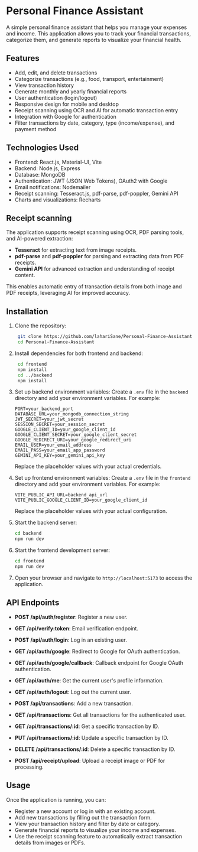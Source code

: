 # Personal Finance Assistant

A simple personal finance assistant that helps you manage your expenses and income. This application allows you to track your financial transactions, categorize them, and generate reports to visualize your financial health.

## Features
- Add, edit, and delete transactions
- Categorize transactions (e.g., food, transport, entertainment)
- View transaction history
- Generate monthly and yearly financial reports
- User authentication (login/logout)
- Responsive design for mobile and desktop
- Receipt scanning using OCR and AI for automatic transaction entry
- Integration with Google for authentication
- Filter transactions by date, category, type (income/expense), and payment method

## Technologies Used
- Frontend: React.js, Material-UI, Vite
- Backend: Node.js, Express
- Database: MongoDB
- Authentication: JWT (JSON Web Tokens), OAuth2 with Google
- Email notifications: Nodemailer
- Receipt scanning: Tesseract.js, pdf-parse, pdf-poppler, Gemini API
- Charts and visualizations: Recharts

## Receipt scanning
The application supports receipt scanning using OCR, PDF parsing tools, and AI-powered extraction:
- **Tesseract** for extracting text from image receipts.
- **pdf-parse** and **pdf-poppler** for parsing and extracting data from PDF receipts.
- **Gemini API** for advanced extraction and understanding of receipt content.

This enables automatic entry of transaction details from both image and PDF receipts, leveraging AI for improved accuracy.

## Installation
1. Clone the repository:
   ```bash
    git clone https://github.com/lahariSane/Personal-Finance-Assistant
    cd Personal-Finance-Assistant
    ```
2. Install dependencies for both frontend and backend:
   ```bash
    cd frontend
    npm install
    cd ../backend
    npm install
    ```
3. Set up backend environment variables:
    Create a `.env` file in the `backend` directory and add your environment variables. For example:
    ```plaintext
    PORT=your_backend_port
    DATABASE_URL=your_mongodb_connection_string
    JWT_SECRET=your_jwt_secret
    SESSION_SECRET=your_session_secret
    GOOGLE_CLIENT_ID=your_google_client_id
    GOOGLE_CLIENT_SECRET=your_google_client_secret
    GOOGLE_REDIRECT_URI=your_google_redirect_uri
    EMAIL_USER=your_email_address
    EMAIL_PASS=your_email_app_password
    GEMINI_API_KEY=your_gemini_api_key
    ```
    Replace the placeholder values with your actual credentials.

4. Set up frontend environment variables:
    Create a `.env` file in the `frontend` directory and add your environment variables. For example:
    ```plaintext
    VITE_PUBLIC_API_URL=backend_api_url
    VITE_PUBLIC_GOOGLE_CLIENT_ID=your_google_client_id
    ```
    Replace the placeholder values with your actual configuration.

5. Start the backend server:
   ```bash
   cd backend
   npm run dev
   ```
6. Start the frontend development server:
   ```bash
   cd frontend
   npm run dev
   ```

7. Open your browser and navigate to `http://localhost:5173` to access the application.

## API Endpoints
- **POST /api/auth/register**: Register a new user.
- **GET /api/verify:token**: Email verification endpoint.
- **POST /api/auth/login**: Log in an existing user.
- **GET /api/auth/google**: Redirect to Google for OAuth authentication.
- **GET /api/auth/google/callback**: Callback endpoint for Google OAuth authentication.
- **GET /api/auth/me**: Get the current user's profile information.
- **GET /api/auth/logout**: Log out the current user.

- **POST /api/transactions**: Add a new transaction.
- **GET /api/transactions**: Get all transactions for the authenticated user.
- **GET /api/transactions/:id**: Get a specific transaction by ID.
- **PUT /api/transactions/:id**: Update a specific transaction by ID.
- **DELETE /api/transactions/:id**: Delete a specific transaction by ID.

- **POST /api/receipt/upload**: Upload a receipt image or PDF for processing.


## Usage
Once the application is running, you can:
- Register a new account or log in with an existing account.
- Add new transactions by filling out the transaction form.
- View your transaction history and filter by date or category.
- Generate financial reports to visualize your income and expenses.
- Use the receipt scanning feature to automatically extract transaction details from images or PDFs.
